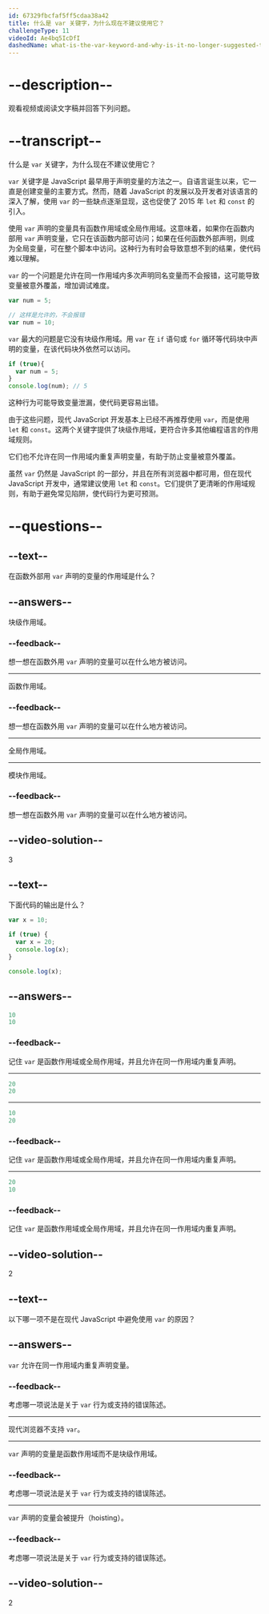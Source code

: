 ```yaml
---
id: 67329fbcfaf5ff5cdaa38a42
title: 什么是 var 关键字，为什么现在不建议使用它？
challengeType: 11
videoId: Ae4bq5IcDfI
dashedName: what-is-the-var-keyword-and-why-is-it-no-longer-suggested-to-use-it
---
```


# --description--

观看视频或阅读文字稿并回答下列问题。

# --transcript--

什么是 `var` 关键字，为什么现在不建议使用它？

`var` 关键字是 JavaScript 最早用于声明变量的方法之一。自语言诞生以来，它一直是创建变量的主要方式。然而，随着 JavaScript 的发展以及开发者对该语言的深入了解，使用 `var` 的一些缺点逐渐显现，这也促使了 2015 年 `let` 和 `const` 的引入。

使用 `var` 声明的变量具有函数作用域或全局作用域。这意味着，如果你在函数内部用 `var` 声明变量，它只在该函数内部可访问；如果在任何函数外部声明，则成为全局变量，可在整个脚本中访问。这种行为有时会导致意想不到的结果，使代码难以理解。

`var` 的一个问题是允许在同一作用域内多次声明同名变量而不会报错，这可能导致变量被意外覆盖，增加调试难度。

```js
var num = 5;

// 这样是允许的，不会报错
var num = 10;
```

`var` 最大的问题是它没有块级作用域。用 `var` 在 `if` 语句或 `for` 循环等代码块中声明的变量，在该代码块外依然可以访问。

```js
if (true){
  var num = 5;
}
console.log(num); // 5
```

这种行为可能导致变量泄漏，使代码更容易出错。

由于这些问题，现代 JavaScript 开发基本上已经不再推荐使用 `var`，而是使用 `let` 和 `const`。这两个关键字提供了块级作用域，更符合许多其他编程语言的作用域规则。

它们也不允许在同一作用域内重复声明变量，有助于防止变量被意外覆盖。

虽然 `var` 仍然是 JavaScript 的一部分，并且在所有浏览器中都可用，但在现代 JavaScript 开发中，通常建议使用 `let` 和 `const`。它们提供了更清晰的作用域规则，有助于避免常见陷阱，使代码行为更可预测。

# --questions--

## --text--

在函数外部用 `var` 声明的变量的作用域是什么？

## --answers--

块级作用域。

### --feedback--

想一想在函数外用 `var` 声明的变量可以在什么地方被访问。

---

函数作用域。

### --feedback--

想一想在函数外用 `var` 声明的变量可以在什么地方被访问。

---

全局作用域。

---

模块作用域。

### --feedback--

想一想在函数外用 `var` 声明的变量可以在什么地方被访问。

## --video-solution--

3

## --text--

下面代码的输出是什么？

```js
var x = 10;

if (true) {
  var x = 20;
  console.log(x);
}

console.log(x);
```

## --answers--

```js
10
10
```

### --feedback--

记住 `var` 是函数作用域或全局作用域，并且允许在同一作用域内重复声明。

---

```js
20
20
```

---

```js
10
20
```

### --feedback--

记住 `var` 是函数作用域或全局作用域，并且允许在同一作用域内重复声明。

---

```js
20
10
```

### --feedback--

记住 `var` 是函数作用域或全局作用域，并且允许在同一作用域内重复声明。

## --video-solution--

2

## --text--

以下哪一项不是在现代 JavaScript 中避免使用 `var` 的原因？

## --answers--

`var` 允许在同一作用域内重复声明变量。

### --feedback--

考虑哪一项说法是关于 `var` 行为或支持的错误陈述。

---

现代浏览器不支持 `var`。

---

`var` 声明的变量是函数作用域而不是块级作用域。

### --feedback--

考虑哪一项说法是关于 `var` 行为或支持的错误陈述。

---

`var` 声明的变量会被提升（hoisting）。

### --feedback--

考虑哪一项说法是关于 `var` 行为或支持的错误陈述。

## --video-solution--

2

